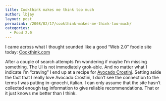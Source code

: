 ```yaml
---
title: Cookthink makes me think too much
author: lbjay
layout: post
permalink: /2008/02/17/cookthink-makes-me-think-too-much/
categories:
  - Food 2.0
---
```

<abbr class="unapi-id" title=""><!-- &nbsp; --></abbr> 

I came across what I thought sounded like a good &#8220;Web 2.0&#8243; foodie site today: [Cookthink.com][1]

After a couple of search attempts I&#8217;m wondering if maybe I&#8217;m missing something. The UI is not immediately grok-able. And no matter what I indicate I&#8217;m &#8220;craving&#8221; I end up at a recipe for [Avocado Crostini][2]. Setting aside the fact that I really love Avocado Crostini, I don&#8217;t see the connection to the terms I was putting in&#8211;gnocchi, italian. I can only assume that the site hasn&#8217;t collected enough tag information to give reliable recommendations. That or it just knows me better than I think.

 [1]: http://cookthink.com
 [2]: http://cookthink.com/recipe/3784/Avocado_Crostini